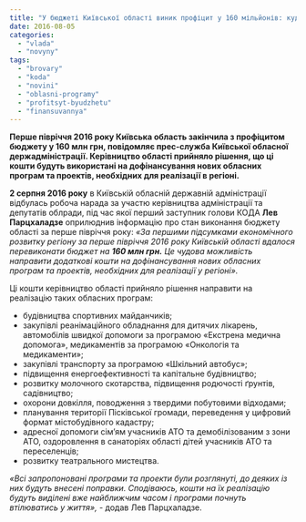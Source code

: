 ```yaml
---
title: "У бюджеті Київської області виник профіцит у 160 мільйонів: куди їх використають?"
date: 2016-08-05
categories: 
  - "vlada"
  - "novyny"
tags: 
  - "brovary"
  - "koda"
  - "novini"
  - "oblasni-programy"
  - "profitsyt-byudzhetu"
  - "finansuvannya"
---
```


**Перше півріччя 2016 року Київська область закінчила з профіцитом бюджету у 160 млн грн, повідомляє прес-служба Київської обласної держадміністрації. Керівництво області прийняло рішення, що ці кошти будуть використані на дофінансування нових обласних програм та проектів, необхідних для реалізації в регіоні.**

**2 серпня 2016 року** в Київській обласній державній адміністрації відбулась робоча нарада за участю керівництва адміністрації та депутатів облради, під час якої перший заступник голови КОДА **Лев Парцхаладзе** оприлюднив інформацію про стан виконання бюджету області за перше півріччя року: _«За першими підсумками економічного розвитку регіону за перше півріччя 2016 року Київській області вдалося перевиконати бюджет на **160 млн грн.** Це чудова можливість направити додаткові кошти на дофінансування нових обласних програм та проектів, необхідних для реалізації у регіоні»._

Ці кошти керівництво області прийняло рішення направити на реалізацію таких обласних програм:

- будівництва спортивних майданчиків;
- закупівлі реанімаційного обладнання для дитячих лікарень, автомобілів швидкої допомоги за програмою «Екстрена медична допомога», медикаментів за програмою «Онкологія та медикаменти»;
- закупівлі транспорту за програмою «Шкільний автобус»;
- підвищення енергоефективності та капітальне будівництво;
- розвитку молочного скотарства, підвищення родючості ґрунтів, садівництво;
- охорони довкілля, поводження з твердими побутовими відходами;
- планування території Пісківської громади, переведення у цифровий формат містобудівного кадастру;
- адресної допомоги сім’ям учасників АТО та демобілізованим з зони АТО, оздоровлення в санаторіях області дітей учасників АТО та переселенців;
- розвитку театрального мистецтва.

_«Всі запропоновані програми та проекти були розглянуті, до деяких із них будуть внесені поправки. Сподіваюсь, кошти на їх реалізацію будуть виділені вже найближчим часом і програми почнуть втілюватись у життя»,_ - додав Лев Парцхаладзе.
